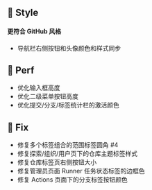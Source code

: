 ## 🌈 Style

#### 更符合 GitHub 风格

- 导航栏右侧按钮和头像颜色和样式同步

## 🎈 Perf

- 优化输入框高度
- 优化二级菜单按钮高度
- 优化提交/分支/标签统计栏的激活颜色

## 🐞 Fix

- 修复多个标签组合的范围标签圆角 #4
- 修复探索/组织/用户页下的仓库主题标签样式
- 修复仓库标签页右侧按钮大小
- 修复管理员页面 Runner 任务状态标签的边框色
- 修复 Actions 页面下的分支标签按钮颜色